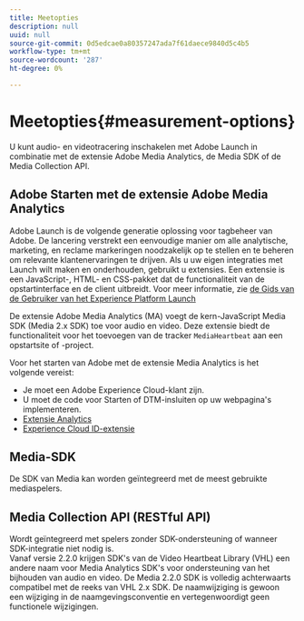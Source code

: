 ```yaml
---
title: Meetopties
description: null
uuid: null
source-git-commit: 0d5edcae0a80357247ada7f61daece9840d5c4b5
workflow-type: tm+mt
source-wordcount: '287'
ht-degree: 0%

---
```



# Meetopties{#measurement-options}

U kunt audio- en videotracering inschakelen met Adobe Launch in combinatie met de extensie Adobe Media Analytics, de Media SDK of de Media Collection API.

## Adobe Starten met de extensie Adobe Media Analytics

Adobe Launch is de volgende generatie oplossing voor tagbeheer van Adobe. De lancering verstrekt een eenvoudige manier om alle analytische, marketing, en reclame markeringen noodzakelijk op te stellen en te beheren om relevante klantenervaringen te drijven. Als u uw eigen integraties met Launch wilt maken en onderhouden, gebruikt u extensies. Een extensie is een JavaScript-, HTML- en CSS-pakket dat de functionaliteit van de opstartinterface en de client uitbreidt. Voor meer informatie, zie [de Gids van de Gebruiker van het Experience Platform Launch](https://experienceleague.adobe.com/docs/launch/using/overview.html)

De extensie Adobe Media Analytics (MA) voegt de kern-JavaScript Media SDK (Media 2.x SDK) toe voor audio en video. Deze extensie biedt de functionaliteit voor het toevoegen van de tracker `MediaHeartbeat` aan een opstartsite of -project.

Voor het starten van Adobe met de extensie Media Analytics is het volgende vereist:
* Je moet een Adobe Experience Cloud-klant zijn.
* U moet de code voor Starten of DTM-insluiten op uw webpagina&#39;s implementeren.
* [Extensie Analytics](https://experienceleague.adobe.com/docs/launch/using/extensions-ref/adobe-extension/analytics-extension/overview.html)
* [Experience Cloud ID-extensie](https://experienceleague.adobe.com/docs/launch/using/extensions-ref/adobe-extension/id-service-extension/overview.html)

## Media-SDK

De SDK van Media kan worden geïntegreerd met de meest gebruikte mediaspelers.

## Media Collection API (RESTful API)

Wordt geïntegreerd met spelers zonder SDK-ondersteuning of wanneer SDK-integratie niet nodig is.<br>Vanaf versie 2.2.0 krijgen SDK&#39;s van de Video Heartbeat Library (VHL) een andere naam voor Media Analytics SDK&#39;s voor ondersteuning van het bijhouden van audio en video. De Media 2.2.0 SDK is volledig achterwaarts compatibel met de reeks van VHL 2.x SDK. De naamwijziging is gewoon een wijziging in de naamgevingsconventie en vertegenwoordigt geen functionele wijzigingen.
